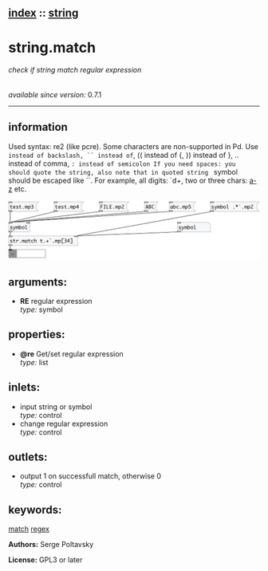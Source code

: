[index](index.html) :: [string](category_string.html)
---

# string.match

###### check if string match regular expression

*available since version:* 0.7.1

---


## information
Used syntax: re2 (like pcre). Some characters are non-supported in Pd. Use `
            instead of backslash, `` instead of `, (( instead of {, )) instead of }, .. instead of
            comma, `: instead of semicolon
If you need spaces: you should quote the string, also note that in quoted string `
            symbol should be escaped like ``.
For example, all digits: `d+, two or three chars: [a-z]((2..3)) etc.



[![example](../examples/img/string.match.jpg)](../examples/pd/string.match.pd)



## arguments:

* **RE**
regular expression<br>
_type:_ symbol<br>





## properties:

* **@re** 
Get/set regular expression<br>
_type:_ list<br>



## inlets:

* input string or symbol<br>
_type:_ control
* change regular expression<br>
_type:_ control



## outlets:

* output 1 on successfull match, otherwise 0<br>
_type:_ control



## keywords:

[match](keywords/match.html)
[regex](keywords/regex.html)






**Authors:** Serge Poltavsky




**License:** GPL3 or later





